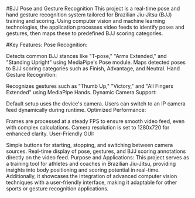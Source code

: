 #BJJ Pose and Gesture Recognition
This project is a real-time pose and hand gesture recognition system tailored for Brazilian Jiu-Jitsu (BJJ) training and scoring. Using computer vision and machine learning technologies, the application processes video feeds to identify poses and gestures, then maps these to predefined BJJ scoring categories.

#Key Features:
Pose Recognition:

Detects common BJJ stances like "T-pose," "Arms Extended," and "Standing Upright" using MediaPipe's Pose module.
Maps detected poses to BJJ scoring categories such as Finish, Advantage, and Neutral.
Hand Gesture Recognition:

Recognizes gestures such as "Thumb Up," "Victory," and "All Fingers Extended" using MediaPipe Hands.
Dynamic Camera Support:

Default setup uses the device's camera.
Users can switch to an IP camera feed dynamically during runtime.
Optimized Performance:

Frames are processed at a steady FPS to ensure smooth video feed, even with complex calculations.
Camera resolution is set to 1280x720 for enhanced clarity.
User-Friendly GUI:

Simple buttons for starting, stopping, and switching between camera sources.
Real-time display of pose, gestures, and BJJ scoring annotations directly on the video feed.
Purpose and Applications:
This project serves as a training tool for athletes and coaches in Brazilian Jiu-Jitsu, providing insights into body positioning and scoring potential in real-time. Additionally, it showcases the integration of advanced computer vision techniques with a user-friendly interface, making it adaptable for other sports or gesture recognition applications.
